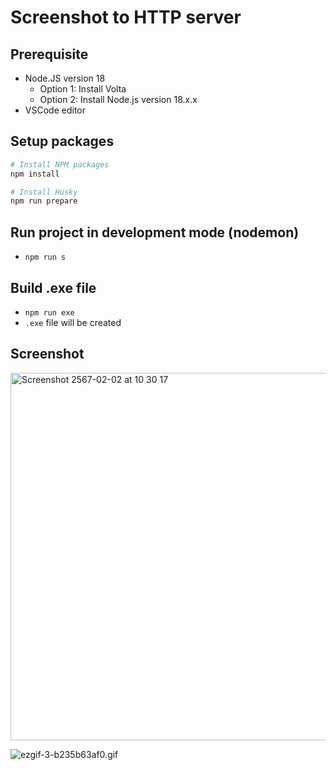 # Screenshot to HTTP server

## Prerequisite

- Node.JS version 18
  - Option 1: Install Volta
  - Option 2: Install Node.js version 18.x.x
- VSCode editor

## Setup packages

```bash
# Install NPM packages
npm install

# Install Husky
npm run prepare
```

## Run project in development mode (nodemon)

- `npm run s`

## Build .exe file

- `npm run exe`
- `.exe` file will be created

## Screenshot

<img width="588" alt="Screenshot 2567-02-02 at 10 30 17" src="https://github.com/mnst-online/screenshot-http/assets/49577823/b5c3fed2-ce21-4915-87e1-bf7b60fb5ca9">

![ezgif-3-b235b63af0.gif](https://github.com/mnst-online/screenshot-http/assets/49577823/29424df6-1c63-47b1-a883-5bdd89f9ce1c)

